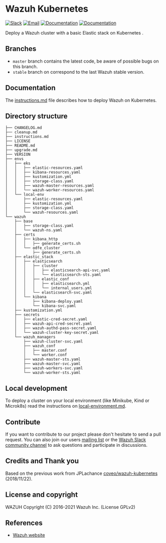 # Wazuh Kubernetes

[![Slack](https://img.shields.io/badge/slack-join-blue.svg)](https://wazuh.com/community/join-us-on-slack/)
[![Email](https://img.shields.io/badge/email-join-blue.svg)](https://groups.google.com/forum/#!forum/wazuh)
[![Documentation](https://img.shields.io/badge/docs-view-green.svg)](https://documentation.wazuh.com)
[![Documentation](https://img.shields.io/badge/web-view-green.svg)](https://wazuh.com)

Deploy a Wazuh cluster with a basic Elastic stack on Kubernetes .

## Branches

* `master` branch contains the latest code, be aware of possible bugs on this branch.
* `stable` branch on correspond to the last Wazuh stable version.


## Documentation

The [instructions.md](instructions.md) file describes how to deploy Wazuh on Kubernetes.

## Directory structure

    ├── CHANGELOG.md
    ├── cleanup.md
    ├── instructions.md
    ├── LICENSE
    ├── README.md
    ├── upgrade.md
    ├── VERSION
    ├── envs
    │   ├── eks
    │   │   ├── elastic-resources.yaml
    │   │   ├── kibana-resources.yaml
    │   │   ├── kustomization.yml
    │   │   ├── storage-class.yaml
    │   │   ├── wazuh-master-resources.yaml
    │   │   └── wazuh-worker-resources.yaml
    │   └── local-env
    │       ├── elastic-resources.yaml
    │       ├── kustomization.yml
    │       ├── storage-class.yaml
    │       └── wazuh-resources.yaml
    └── wazuh
        ├── base
        │   ├── storage-class.yaml
        │   └── wazuh-ns.yaml
        ├── certs
        │   ├── kibana_http
        │   │   ├── generate_certs.sh
        │   └── odfe_cluster
        │       ├── generate_certs.sh
        ├── elastic_stack
        │   ├── elasticsearch
        │   │   ├── cluster
        │   │   │   ├── elasticsearch-api-svc.yaml
        │   │   │   └── elasticsearch-sts.yaml
        │   │   ├── elastic_conf
        │   │   │   ├── elasticsearch.yml
        │   │   │   └── internal_users.yml
        │   │   └── elasticsearch-svc.yaml
        │   └── kibana
        │       ├── kibana-deploy.yaml
        │       └── kibana-svc.yaml
        ├── kustomization.yml
        ├── secrets
        │   ├── elastic-cred-secret.yaml
        │   ├── wazuh-api-cred-secret.yaml
        │   ├── wazuh-authd-pass-secret.yaml
        │   └── wazuh-cluster-key-secret.yaml
        └── wazuh_managers
            ├── wazuh-cluster-svc.yaml
            ├── wazuh_conf
            │   ├── master.conf
            │   └── worker.conf
            ├── wazuh-master-sts.yaml
            ├── wazuh-master-svc.yaml
            ├── wazuh-workers-svc.yaml
            └── wazuh-worker-sts.yaml



## Local development

To deploy a cluster on your local environment (like Minikube, Kind or Microk8s) read the instructions on [local-environment.md](local-environment.md).

## Contribute

If you want to contribute to our project please don't hesitate to send a pull request. You can also join our users [mailing list](https://groups.google.com/d/forum/wazuh) or the [Wazuh Slack community channel](https://wazuh.com/community/join-us-on-slack/) to ask questions and participate in discussions.

## Credits and Thank you

Based on the previous work from JPLachance [coveo/wazuh-kubernetes](https://github.com/coveo/wazuh-kubernetes) (2018/11/22).

## License and copyright

WAZUH
Copyright (C) 2016-2021 Wazuh Inc.  (License GPLv2)

## References

* [Wazuh website](http://wazuh.com)
